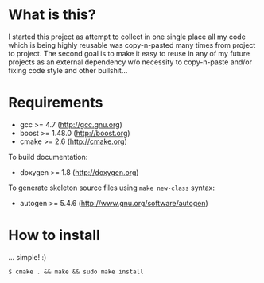 What is this?
=============

I started this project as attempt to collect in one single place all my code
which is being highly reusable was copy-n-pasted many times from project to project.
The second goal is to make it easy to reuse in any of my future
projects as an external dependency w/o necessity to copy-n-paste and/or fixing
code style and other bullshit...


Requirements
============

* gcc >= 4.7 (http://gcc.gnu.org)
* boost >= 1.48.0 (http://boost.org)
* cmake >= 2.6 (http://cmake.org)

To build documentation:
* doxygen >= 1.8 (http://doxygen.org)

To generate skeleton source files using `make new-class` syntax:
* autogen >= 5.4.6 (http://www.gnu.org/software/autogen)


How to install
==============

... simple! :)

    $ cmake . && make && sudo make install
